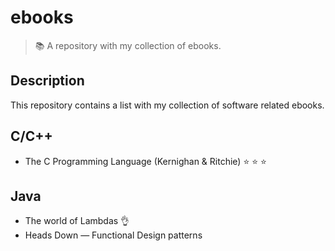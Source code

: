 # ebooks
> :books: A repository with my collection of ebooks.

## Description
This repository contains a list with my collection of software related ebooks.

## C/C++ 
+ The C Programming Language (Kernighan & Ritchie) :star: :star: :star:

## Java
+ The world of Lambdas :ok_hand:
+ Heads Down &mdash; Functional Design patterns

